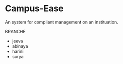 # Campus-Ease
An system for compliant management on an instituation. 

BRANCHE
- jeeva
- abinaya
- harini
- surya